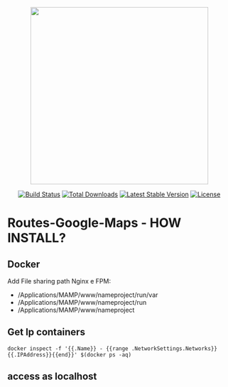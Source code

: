 <p align="center"><img src="https://res.cloudinary.com/dtfbvvkyp/image/upload/v1566331377/laravel-logolockup-cmyk-red.svg" width="400"></p>

<p align="center">
<a href="https://travis-ci.org/laravel/framework"><img src="https://travis-ci.org/laravel/framework.svg" alt="Build Status"></a>
<a href="https://packagist.org/packages/laravel/framework"><img src="https://poser.pugx.org/laravel/framework/d/total.svg" alt="Total Downloads"></a>
<a href="https://packagist.org/packages/laravel/framework"><img src="https://poser.pugx.org/laravel/framework/v/stable.svg" alt="Latest Stable Version"></a>
<a href="https://packagist.org/packages/laravel/framework"><img src="https://poser.pugx.org/laravel/framework/license.svg" alt="License"></a>
</p>

# Routes-Google-Maps - HOW INSTALL?
## Docker
Add File sharing path Nginx e FPM:
 - /Applications/MAMP/www/nameproject/run/var
 - /Applications/MAMP/www/nameproject/run
 - /Applications/MAMP/www/nameproject

## Get Ip containers
    docker inspect -f '{{.Name}} - {{range .NetworkSettings.Networks}}{{.IPAddress}}{{end}}' $(docker ps -aq)

 ## access as localhost